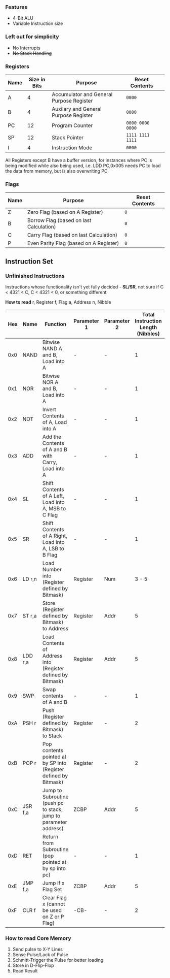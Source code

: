 ### Features
- 4-Bit ALU
- Variable Instruction size

### Left out for simplicity
- No Interrupts 
- ~~No Stack Handling~~

### Registers

| Name | Size in Bits | Purpose                                  | Reset Contents   |     |
| ---- | ------------ | ---------------------------------------- | ---------------- | --- |
| A    | 4            | Accumulator and General Purpose Register | `0000`           |     |
| B    | 4            | Auxilary and General Purpose Register    | `0000`           |     |
| PC   | 12           | Program Counter                          | `0000 0000 0000` |     |
| SP   | 12           | Stack Pointer                            | `1111 1111 1111` |     |
| I    | 4            | Instruction Mode                         | `0000`           |     |

All Registers except B have a buffer version, for instances where PC is being modified while also being used, i.e. LDD PC,0x005 needs PC to load the data from memory, but is also overwriting PC

### Flags

| Name | Purpose                                 | Reset Contents |
| ---- | --------------------------------------- | -------------- |
| Z    | Zero Flag (based on A Register)         | `0`            |
| B    | Borrow Flag (based on last Calculation) | `0`            |
| C    | Carry Flag (based on last Calculation)  | `0`            |
| P    | Even Parity Flag (based on A Register)  | `0`            |

## Instruction Set
### Unfinished Instructions
Instructions whose functionality isn't yet fully decided
	- **SL/SR**, not sure if C < 4321 < C, C < 4321 < 0, or something different

**How to read**
r, Register
f, Flag
a, Address
n, Nibble

| Hex | Name    | Function                                                         | Parameter 1 | Parameter 2 | Total Instruction Length (Nibbles) | Cyclces |
| --- | ------- | ---------------------------------------------------------------- | ----------- | ----------- | ---------------------------------- | ------- |
| 0x0 | NAND    | Bitwise NAND A and B, Load into A                                | -           | -           | 1                                  |         |
| 0x1 | NOR     | Bitwise NOR A and B, Load into A                                 | -           | -           | 1                                  |         |
| 0x2 | NOT     | Invert Contents of A, Load into A                                | -           | -           | 1                                  |         |
| 0x3 | ADD     | Add the Contents of A and B with Carry, Load into A              | -           | -           | 1                                  |         |
| 0x4 | SL      | Shift Contents of A Left, Load into A, MSB to C Flag             | -           | -           | 1                                  |         |
| 0x5 | SR      | Shift Contents of A Right, Load into A, LSB to B Flag            | -           | -           | 1                                  |         |
| 0x6 | LD r,n  | Load Number into (Register defined by Bitmask)                   | Register    | Num         | 3 - 5                              |         |
| 0x7 | ST r,a  | Store (Register defined by Bitmask) to Address                   | Register    | Addr        | 5                                  |         |
| 0x8 | LDD r,a | Load Contents of Address into (Register defined by Bitmask)      | Register    | Addr        | 5                                  |         |
| 0x9 | SWP     | Swap contents of A and B                                         | -           | -           | 1                                  |         |
| 0xA | PSH r   | Push (Register defined by Bitmask) to Stack                      | Register    | -           | 2                                  |         |
| 0xB | POP r   | Pop contents pointed at by SP into (Register defined by Bitmask) | Register    | -           | 2                                  |         |
| 0xC | JSR f,a | Jump to Subroutine (push pc to stack, jump to parameter address) | ZCBP        | Addr        | 5                                  |         |
| 0xD | RET     | Return from Subroutine (pop pointed at by sp into pc)            | -           | -           | 1                                  |         |
| 0xE | JMP f,a | Jump if x Flag Set                                               | ZCBP        | Addr        | 5                                  |         |
| 0xF | CLR f   | Clear Flag x (cannot be used on Z or P Flag)                     | -CB-        | -           | 2                                  |         |

### How to read Core Memory
1. Send pulse to X-Y Lines
2. Sense Pulse/Lack of Pulse
3. Schmitt-Trigger the Pulse for better loading
4. Store in D-Flip-Flop
5. Read Result
